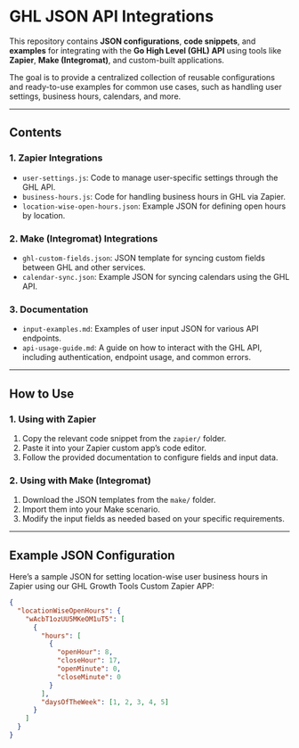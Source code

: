 # GHL JSON API Integrations

This repository contains **JSON configurations**, **code snippets**, and **examples** for integrating with the **Go High Level (GHL) API** using tools like **Zapier**, **Make (Integromat)**, and custom-built applications.

The goal is to provide a centralized collection of reusable configurations and ready-to-use examples for common use cases, such as handling user settings, business hours, calendars, and more.

---

## **Contents**

### **1. Zapier Integrations**
- `user-settings.js`: Code to manage user-specific settings through the GHL API.
- `business-hours.js`: Code for handling business hours in GHL via Zapier.
- `location-wise-open-hours.json`: Example JSON for defining open hours by location.

### **2. Make (Integromat) Integrations**
- `ghl-custom-fields.json`: JSON template for syncing custom fields between GHL and other services.
- `calendar-sync.json`: Example JSON for syncing calendars using the GHL API.

### **3. Documentation**
- `input-examples.md`: Examples of user input JSON for various API endpoints.
- `api-usage-guide.md`: A guide on how to interact with the GHL API, including authentication, endpoint usage, and common errors.

---

## **How to Use**

### **1. Using with Zapier**
1. Copy the relevant code snippet from the `zapier/` folder.
2. Paste it into your Zapier custom app’s code editor.
3. Follow the provided documentation to configure fields and input data.

### **2. Using with Make (Integromat)**
1. Download the JSON templates from the `make/` folder.
2. Import them into your Make scenario.
3. Modify the input fields as needed based on your specific requirements.

---

## **Example JSON Configuration**

Here’s a sample JSON for setting location-wise user business hours in Zapier using our GHL Growth Tools Custom Zapier APP:

```json
{
  "locationWiseOpenHours": {
    "wAcbT1ozUU5MKeOM1uT5": [
      {
        "hours": [
          {
            "openHour": 8,
            "closeHour": 17,
            "openMinute": 0,
            "closeMinute": 0
          }
        ],
        "daysOfTheWeek": [1, 2, 3, 4, 5]
      }
    ]
  }
}

